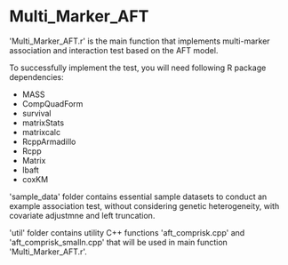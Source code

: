 # Multi_Marker_AFT


'Multi_Marker_AFT.r' is the main function that implements multi-marker association and interaction test based on the AFT model.

To successfully implement the test, you will need following R package dependencies:
* MASS
* CompQuadForm
* survival
* matrixStats
* matrixcalc
* RcppArmadillo
* Rcpp
* Matrix
* lbaft
* coxKM

'sample_data' folder contains essential sample datasets to conduct an example association test, without considering genetic heterogeneity, with covariate adjustmne and left truncation.

'util' folder contains utility C++ functions 'aft_comprisk.cpp' and 'aft_comprisk_smalln.cpp' that will be used in main function 'Multi_Marker_AFT.r'.



